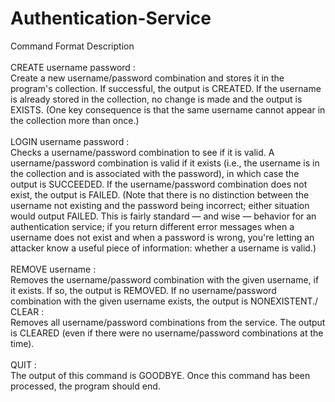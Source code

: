 # Authentication-Service

Command Format	Description\
\
CREATE username password :\
Create a new username/password combination and stores it in the program's collection. If successful, the output is CREATED. If the username is already stored in the collection, no change is made and the output is EXISTS. (One key consequence is that the same username cannot appear in the collection more than once.)\
\
LOGIN username password	:\
Checks a username/password combination to see if it is valid. A username/password combination is valid if it exists (i.e., the username is in the collection and is associated with the password), in which case the output is SUCCEEDED. If the username/password combination does not exist, the output is FAILED. (Note that there is no distinction between the username not existing and the password being incorrect; either situation would output FAILED. This is fairly standard — and wise — behavior for an authentication service; if you return different error messages when a username does not exist and when a password is wrong, you're letting an attacker know a useful piece of information: whether a username is valid.)\
\
REMOVE username :\
Removes the username/password combination with the given username, if it exists. If so, the output is REMOVED. If no username/password combination with the given username exists, the output is NONEXISTENT./
\
CLEAR :\
Removes all username/password combinations from the service. The output is CLEARED (even if there were no username/password combinations at the time).\
\
QUIT :\
The output of this command is GOODBYE. Once this command has been processed, the program should end.
